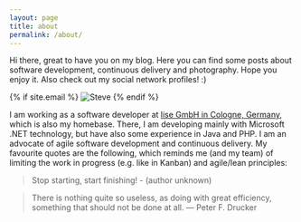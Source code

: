 ```yaml
---
layout: page
title: about
permalink: /about/
---
```


Hi there, great to have you on my blog. Here you can find some posts about software development, continuous delivery and photography. Hope you enjoy it. Also check out my social network profiles! :)

{% if site.email %}
![Steve](https://www.gravatar.com/avatar/d99c2a3a8f27cffbcd0a390286aba109?s=120)
{% endif %}

I am working as a software developer at [lise GmbH in Cologne, Germany][lise-gmbh], which is also my homebase. There, I am developing mainly with Microsoft .NET technology, but have also some experience in Java and PHP. I am an advocate of agile software development and continuous delivery. My favourite quotes are the following, which reminds me (and my team) of limiting the work in progress (e.g. like in Kanban) and agile/lean principles:

> Stop starting, start finishing! - (author unknown)

> There is nothing quite so useless, as doing with great efficiency, something that should not be done at all. ― Peter F. Drucker

[lise-gmbh]: https://www.lise.de